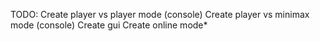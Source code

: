 TODO:
Create player vs player mode (console)
Create player vs minimax mode (console)
Create gui
Create online mode*
